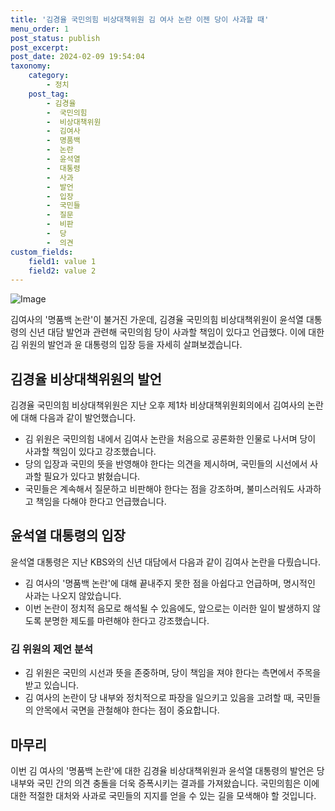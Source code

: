 ```yaml
---
title: '김경율 국민의힘 비상대책위원 김 여사 논란 이젠 당이 사과할 때'
menu_order: 1
post_status: publish
post_excerpt: 
post_date: 2024-02-09 19:54:04
taxonomy:
    category:
        - 정치
    post_tag:
        - 김경율
        -  국민의힘
        -  비상대책위원
        -  김여사
        -  명품백
        -  논란
        -  윤석열
        -  대통령
        -  사과
        -  발언
        -  입장
        -  국민들
        -  질문
        -  비판
        -  당
        -  의견
custom_fields:
    field1: value 1
    field2: value 2
---
```


![Image](https://imgnews.pstatic.net/image/031/2024/02/09/0000811824_001_20240209183101089.jpg?type=w647)

김여사의 '명품백 논란'이 불거진 가운데, 김경율 국민의힘 비상대책위원이 윤석열 대통령의 신년 대담 발언과 관련해 국민의힘 당이 사과할 책임이 있다고 언급했다. 이에 대한 김 위원의 발언과 윤 대통령의 입장 등을 자세히 살펴보겠습니다.
## 김경율 비상대책위원의 발언
김경율 국민의힘 비상대책위원은 지난 오후 제1차 비상대책위원회의에서 김여사의 논란에 대해 다음과 같이 발언했습니다.
- 김 위원은 국민의힘 내에서 김여사 논란을 처음으로 공론화한 인물로 나서며 당이 사과할 책임이 있다고 강조했습니다.
- 당의 입장과 국민의 뜻을 반영해야 한다는 의견을 제시하며, 국민들의 시선에서 사과할 필요가 있다고 밝혔습니다.
- 국민들은 계속해서 질문하고 비판해야 한다는 점을 강조하며, 불미스러워도 사과하고 책임을 다해야 한다고 언급했습니다.
## 윤석열 대통령의 입장
윤석열 대통령은 지난 KBS와의 신년 대담에서 다음과 같이 김여사 논란을 다뤘습니다.
- 김 여사의 '명품백 논란'에 대해 끝내주지 못한 점을 아쉽다고 언급하며, 명시적인 사과는 나오지 않았습니다.
- 이번 논란이 정치적 음모로 해석될 수 있음에도, 앞으로는 이러한 일이 발생하지 않도록 분명한 제도를 마련해야 한다고 강조했습니다.
### 김 위원의 제언 분석
- 김 위원은 국민의 시선과 뜻을 존중하며, 당이 책임을 져야 한다는 측면에서 주목을 받고 있습니다.
- 김 여사의 논란이 당 내부와 정치적으로 파장을 일으키고 있음을 고려할 때, 국민들의 안목에서 국면을 관철해야 한다는 점이 중요합니다.
## 마무리
이번 김 여사의 '명품백 논란'에 대한 김경율 비상대책위원과 윤석열 대통령의 발언은 당 내부와 국민 간의 의견 충돌을 더욱 증폭시키는 결과를 가져왔습니다. 국민의힘은 이에 대한 적절한 대처와 사과로 국민들의 지지를 얻을 수 있는 길을 모색해야 할 것입니다.
